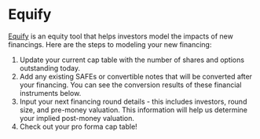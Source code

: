 # Equify

[Equify](https://equify-deployment-ekpzaeq7sa-uc.a.run.app) is an equity tool that helps investors model the impacts of new financings. Here are the steps to modeling your new financing:
1. Update your current cap table with the number of shares and options outstanding today.
2. Add any existing SAFEs or convertible notes that will be converted after your financing. You can see the conversion results of these financial instruments below.
3. Input your next financing round details - this includes investors, round size, and pre-money valuation. This information will help us determine your implied post-money valuation.
4. Check out your pro forma cap table!
